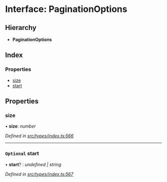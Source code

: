 # Interface: PaginationOptions

## Hierarchy

* **PaginationOptions**

## Index

### Properties

* [size](paginationoptions.md#size)
* [start](paginationoptions.md#optional-start)

## Properties

###  size

• **size**: *number*

*Defined in [src/types/index.ts:566](https://github.com/PolymathNetwork/polymesh-sdk/blob/7362b318/src/types/index.ts#L566)*

___

### `Optional` start

• **start**? : *undefined | string*

*Defined in [src/types/index.ts:567](https://github.com/PolymathNetwork/polymesh-sdk/blob/7362b318/src/types/index.ts#L567)*
